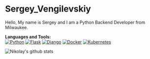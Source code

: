 # Sergey_Vengilevskiy
Hello, My name is Sergey and I am a Python Backend Developer from Milwaukee.


**Languages and Tools:**  
[![Python](https://img.shields.io/badge/Python-blue?style=flat&logo=python&logoColor=white&link=https://github.com/bayborodin)](https://github.com/bayborodin) 
[![Flask](https://img.shields.io/badge/Flask-gray?style=flat&logo=flask&logoColor=white&link=https://github.com/bayborodin)](https://github.com/bayborodin) 
[![Django](https://img.shields.io/badge/Django-darkgreen?style=flat&logo=django&logoColor=white&link=https://github.com/bayborodin)](https://github.com/bayborodin) 
[![Docker](https://img.shields.io/badge/-Docker-2496ED?style=flat&logo=docker&logoColor=white&link=https://github.com/bayborodin)](https://github.com/bayborodin) 
[![Kubernetes](https://img.shields.io/badge/-Kubernetes-326CE5?style=flat&logo=kubernetes&logoColor=white&link=https://github.com/bayborodin)](https://github.com/bayborodin) 

![Nikolay's github stats](https://github-readme-stats.vercel.app/api?username=bayborodin&show_icons=true&hide_border=true)
